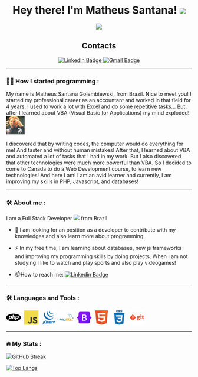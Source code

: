 
<div id="header" align="center">
  <h1>
    Hey there! I'm Matheus Santana!
    <img src="https://media.giphy.com/media/hvRJCLFzcasrR4ia7z/giphy.gif" width="30px"/>
  </h1>
  <img src="https://media.giphy.com/media/dWrDicEgHO52f9k8Du/giphy.gif" width="300"/>
  <div id="badges">
    <h2>Contacts</h2>
    <a href="https://www.linkedin.com/in/matheus-sgolemb/" target="_blank">
      <img src="https://img.shields.io/badge/LinkedIn-blue?style=for-the-badge&logo=linkedin&logoColor=white" alt="LinkedIn Badge"/>
    </a>
    <a href="mailto:matheusgolemb@gmail.com" target="_blank">
      <img src="https://img.shields.io/badge/Gmail-D14836?style=for-the-badge&logo=gmail&logoColor=white" alt="Gmail Badge"/>
    </a>
  </div>
</div>

---

### :man_technologist: How I started programming :

<div>
  <p>
My name is Matheus Santana Golembiewski, from Brazil. Nice to meet you! I started my professional career as an accountant and worked in that field for 4 years. I used to work a lot with Excel and do some repetitive tasks... But, after I learned about VBA (Visual Basic for Applications) my mind exploded! <img src="https://github.com/matheusgolemb/matheusgolemb/blob/main/mind_blown-pew.gif" width="50"/>
  </p>
  <p>
I discovered that by writing codes, the computer would do everything for me! And faster and without human mistakes! After that, I learned about VBA and automated a lot of tasks that I had in my work. But I also discovered that other technologies were much more powerful than VBA. So I decided to come to Canada to do a Web Development course, to learn new technologies! And here I am! I am an avid learner and currently, I am improving my skills in PHP, Javascript, and databases!
  </p>
</div>

---

### :hammer_and_wrench: About me :

I am a Full Stack Developer <img src="https://media.giphy.com/media/WUlplcMpOCEmTGBtBW/giphy.gif" width="30"> from Brazil.

  - :telescope: I am looking for an position as a developer to contribute with my knowledges and also learn more about programming.

  - :zap: In my free time, I am learning about databases, new js frameworks and improving my programming skills by doing projects. When I am not studying I like to watch and play sports and also play videogames!

  - :mailbox:How to reach me: [![Linkedin Badge](https://img.shields.io/badge/-Matheus-blue?style=flat&logo=Linkedin&logoColor=white)](https://www.linkedin.com/in/matheus-sgolemb/)

---

### :hammer_and_wrench: Languages and Tools :

<div>
  <img src="https://github.com/devicons/devicon/blob/master/icons/php/php-plain.svg" title="PHP" alt="PHP" width="40" height="40"/>&nbsp;
  <img src="https://github.com/devicons/devicon/blob/master/icons/javascript/javascript-original.svg" title="JavaScript" alt="JavaScript" width="40" height="40"/>&nbsp;
  <img src="https://github.com/devicons/devicon/blob/master/icons/jquery/jquery-plain-wordmark.svg" title="jQuery" alt="jQuery" width="40" height="40"/>&nbsp;
  <img src="https://github.com/devicons/devicon/blob/master/icons/mysql/mysql-original-wordmark.svg" title="MySQL"  alt="MySQL" width="40" height="40"/>&nbsp;
  <img src="https://github.com/devicons/devicon/blob/master/icons/bootstrap/bootstrap-original.svg" title="Bootstrap" alt="BS5" width="40" height="40"/>&nbsp;
  <img src="https://github.com/devicons/devicon/blob/master/icons/html5/html5-original.svg" title="HTML5" alt="HTML" width="40" height="40"/>&nbsp;
  <img src="https://github.com/devicons/devicon/blob/master/icons/css3/css3-plain-wordmark.svg"  title="CSS3" alt="CSS" width="40" height="40"/>&nbsp;
  <img src="https://github.com/devicons/devicon/blob/master/icons/git/git-plain-wordmark.svg" title="Git" alt="Git" width="40" height="40"/>
  <!--
      TECHNOLOGIES TO LEARN
  <img src="https://github.com/devicons/devicon/blob/master/icons/react/react-original-wordmark.svg" title="React" alt="React" width="40" height="40"/>&nbsp;
  <img src="https://github.com/devicons/devicon/blob/master/icons/nodejs/nodejs-original-wordmark.svg" title="NodeJS" alt="NodeJS" width="40" height="40"/>&nbsp;
  <img src="https://github.com/devicons/devicon/blob/master/icons/python/python-original-wordmark.svg" title="Python" alt="Python" width="40" height="40"/>&nbsp;
  <img src="" title="CHANGE" alt="CHANGE" width="40" height="40"/>&nbsp;
  -->
  
</div>

---

### :fire: My Stats :
[![GitHub Streak](http://github-readme-streak-stats.herokuapp.com?user=matheusgolemb&theme=soft-green&date_format=M%20j%5B%2C%20Y%5D&mode=weekly)](https://git.io/streak-stats)


[![Top Langs](https://github-readme-stats.vercel.app/api/top-langs/?username=matheusgolemb&layout=compact&theme=vision-friendly-dark)](https://github.com/anuraghazra/github-readme-stats)

